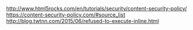 http://www.html5rocks.com/en/tutorials/security/content-security-policy/
https://content-security-policy.com/#source_list
http://blog.twtnn.com/2015/06/refused-to-execute-inline.html